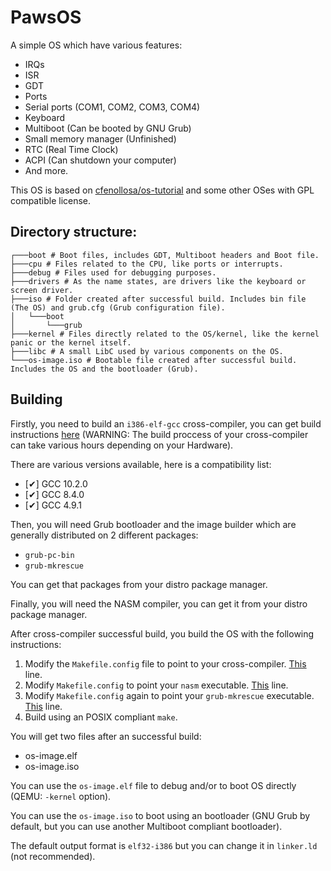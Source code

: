 # PawsOS
A simple OS which have various features:
-   IRQs
-   ISR
-   GDT
-   Ports
-   Serial ports (COM1, COM2, COM3, COM4)
-   Keyboard
-   Multiboot (Can be booted by GNU Grub)
-   Small memory manager (Unfinished)
-   RTC (Real Time Clock)
-   ACPI (Can shutdown your computer)
-   And more.

This OS is based on [cfenollosa/os-tutorial](https://github.com/cfenollosa/os-tutorial) and some other OSes with GPL compatible license.

## Directory structure\:
```lang-none
┌───boot # Boot files, includes GDT, Multiboot headers and Boot file.
├───cpu # Files related to the CPU, like ports or interrupts.
├───debug # Files used for debugging purposes.
├───drivers # As the name states, are drivers like the keyboard or screen driver.
├───iso # Folder created after successful build. Includes bin file (The OS) and grub.cfg (Grub configuration file).
│   └───boot
│       └───grub
├───kernel # Files directly related to the OS/kernel, like the kernel panic or the kernel itself.
├───libc # A small LibC used by various components on the OS.
└───os-image.iso # Bootable file created after successful build. Includes the OS and the bootloader (Grub).
```

## Building
Firstly, you need to build an `i386-elf-gcc` cross-compiler, you can get build instructions [here](https://wiki.osdev.org/GCC_Cross-Compiler) (WARNING: The build proccess of your cross-compiler can take various hours depending on your Hardware).

There are various versions available, here is a compatibility list:
-   \[✔\] GCC 10.2.0
-   \[✔\] GCC 8.4.0
-   \[✔\] GCC 4.9.1

Then, you will need Grub bootloader and the image builder which are generally distributed on 2 different packages:
-   `grub-pc-bin`
-   `grub-mkrescue`

You can get that packages from your distro package manager.

Finally, you will need the NASM compiler, you can get it from your distro package manager.

After cross-compiler successful build, you build the OS with the following instructions:

1.  Modify the `Makefile.config` file to point to your cross-compiler. [This](https://github.com/Sebastian-byte/osdev/blob/main/Makefile.config#L6) line.
2.  Modify `Makefile.config` to point your `nasm` executable. [This](https://github.com/Sebastian-byte/osdev/blob/main/Makefile.config#L9) line.
3.  Modify `Makefile.config` again to point your `grub-mkrescue` executable. [This](https://github.com/Sebastian-byte/osdev/blob/main/Makefile.config#L12) line.
4.  Build using an POSIX compliant `make`.

You will get two files after an successful build:
-   os-image.elf
-   os-image.iso

You can use the `os-image.elf` file to debug and/or to boot OS directly (QEMU: `-kernel` option).

You can use the `os-image.iso` to boot using an bootloader (GNU Grub by default, but you can use another Multiboot compliant bootloader).

The default output format is `elf32-i386` but you can change it in `linker.ld` (not recommended).
